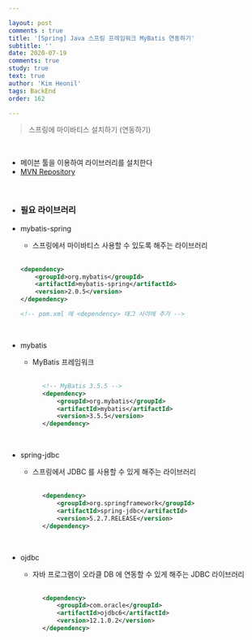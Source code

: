 ```yaml
---

layout: post
comments : true
title: '[Spring] Java 스프링 프레임워크 MyBatis 연동하기'
subtitle: ''
date: 2020-07-19
comments: true
study: true
text: true
author: 'Kim Heonil'
tags: BackEnd
order: 162

---
```

> 스프링에 마이바티스 설치하기 (연동하기)

<br>

- 메이븐 툴을 이용하여 라이브러리를 설치한다
- <a href="http://mvnrepository.com" target="_blank">MVN Repository</a>

<br>

- ### 필요 라이브러리

- mybatis-spring

  - 스프링에서 마이바티스 사용할 수 있도록 해주는 라이브러리

  <br>

  

  ``` xml
  <dependency>
      <groupId>org.mybatis</groupId>
      <artifactId>mybatis-spring</artifactId>
      <version>2.0.5</version>
  </dependency>
  
  <!-- pom.xml 에 <dependency> 태그 사이에 추가 -->
  ```

  

  <br>

- mybatis

  - MyBatis 프레임워크

  <br>

  

  ``` xml
  		<!-- MyBatis 3.5.5 -->
  		<dependency>
  		    <groupId>org.mybatis</groupId>
  		    <artifactId>mybatis</artifactId>
  		    <version>3.5.5</version>
  		</dependency>
  ```

  

  <br>

- spring-jdbc

  - 스프링에서 JDBC 를 사용할 수 있게 해주는 라이브러리

  <br>

  

  ``` xml
  		<dependency>
  		    <groupId>org.springframework</groupId>
  		    <artifactId>spring-jdbc</artifactId>
  		    <version>5.2.7.RELEASE</version>
  		</dependency>
  ```

  

  <br>

- ojdbc

  - 자바 프로그램이 오라클 DB 에 연동할 수 있게 해주는 JDBC 라이브러리

  <br>

  

  ``` xml
  		<dependency>
  			<groupId>com.oracle</groupId>
  			<artifactId>ojdbc6</artifactId>
  			<version>12.1.0.2</version>
  		</dependency>
  ```

  

<br>
<br>